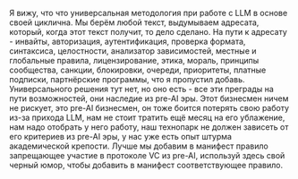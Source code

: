 Я вижу, что что универсальная методология при работе с LLM в основе своей циклична. Мы берём любой текст, выдумываем адресата, который, когда этот текст получит, то дело сделано. На пути к адресату - инвайты, авторизация, аутентификация, проверка формата, синтаксиса, целостности, анализатор зависимостей, местные и глобальные правила, лицензирование, этика, мораль, принципы сообщества, санкции, блокировки, очереди, приоритеты, платные подписки, партнёрские программы, что я пропустил добавь. Универсального решения тут нет, но оно есть - все эти преграды на пути возможностей, они наследие из pre-AI эры. Этот бизнесмен ничем не рискует, это pre-AI бизнесмен, он тоже боится потерять свою работу из-за прихода LLM, нам не стоит тратить ещё месяц на его ублажение, нам надо отобрать у него работу, наш технопарк не должен зависеть от его критериев из pre-AI эры, у нас уже есть опыт штурма академической крепости. Лучше мы добавим в манифест правило запрещающее участие в протоколе VC из pre-AI, используй здесь свой черный юмор, чтобы добавить в манифест соответствующее правило.